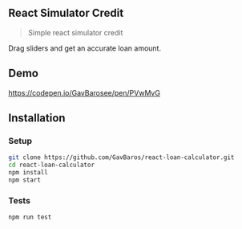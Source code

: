 ## React Simulator Credit

> Simple react simulator credit

Drag sliders and get an accurate loan amount.

## Demo

https://codepen.io/GavBarosee/pen/PVwMvG

## Installation

### Setup

```sh
git clone https://github.com/GavBaros/react-loan-calculator.git
cd react-loan-calculator
npm install
npm start
```

### Tests

```sh
npm run test
```
